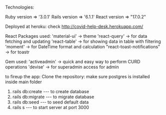 Technologies:

Ruby version => '3.0.1'
Rails version => '6.1.1'
React version => "17.0.2"

Deployed at heroku:
check http://covid-help-desk.herokuapp.com/

React Packages used:
'material-ui' -> theme
'react-query' -> for data fetching and updating
'react-table' -> for showing data in table with filtering
'moment' -> for DateTime format and calculation
"react-toast-notifications" -> for toastr

Gem used:
'activeadmin' -> quick and easy way to perform CURD operations
'devise' -> for superadmin access for admin


to fireup the app:
Clone the repository:
make sure postgres is installed
inside main folder

1. rails db:create --- to create database
2. rails db:migrate --- to migrate database
3. rails db:seed --- to seed default data
4. rails s --- to start server at port 3000
